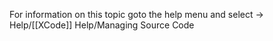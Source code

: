 For information on this topic goto the help menu and select -> Help/[[XCode]] Help/Managing Source Code